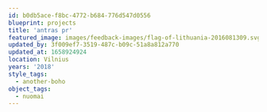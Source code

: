```yaml
---
id: b0db5ace-f8bc-4772-b684-776d547d0556
blueprint: projects
title: 'antras pr'
featured_image: images/feedback-images/flag-of-lithuania-2016081309.svg
updated_by: 3f009ef7-3519-487c-b09c-51a8a812a770
updated_at: 1658924924
location: Vilnius
years: '2018'
style_tags:
  - another-boho
object_tags:
  - nuomai
---
```

